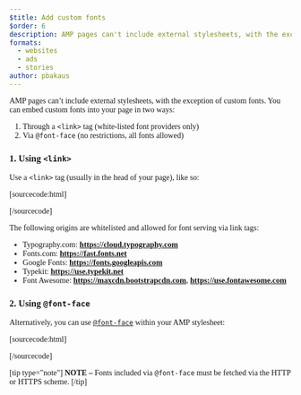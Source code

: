 ```yaml
---
$title: Add custom fonts
$order: 6
description: AMP pages can't include external stylesheets, with the exception of custom fonts. You can embed custom fonts into your page in two ways ...
formats:
  - websites
  - ads
  - stories
author: pbakaus
---
```


AMP pages can’t include external stylesheets, with the exception of custom fonts.
You can embed custom fonts into your page in two ways:

1. Through a `<link>` tag (white-listed font providers only)
2. Via `@font-face` (no restrictions, all fonts allowed)

### 1. Using `<link>`

Use a `<link>` tag (usually in the head of your page), like so:

[sourcecode:html]

<link rel="stylesheet" href="https://fonts.googleapis.com/css?family=Tangerine">
[/sourcecode]

The following origins are whitelisted and allowed for font serving via link tags:

- Typography.com: **https://cloud.typography.com**
- Fonts.com: **https://fast.fonts.net**
- Google Fonts: **https://fonts.googleapis.com**
- Typekit: **https://use.typekit.net**
- Font Awesome: **https://maxcdn.bootstrapcdn.com**, **https://use.fontawesome.com**

### 2. Using `@font-face`

Alternatively, you can use [`@font-face`](https://developer.mozilla.org/en-US/docs/Web/CSS/@font-face)
within your AMP stylesheet:

[sourcecode:html]

<style amp-custom>
  @font-face {
    font-family: "Bitstream Vera Serif Bold";
    src: url("https://somedomain.org/VeraSeBd.ttf");
  }

  body {
    font-family: "Bitstream Vera Serif Bold", serif;
  }
</style>

[/sourcecode]

[tip type="note"]
**NOTE –** Fonts included via `@font-face` must be fetched via the HTTP or HTTPS scheme.
[/tip]
